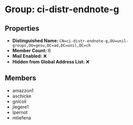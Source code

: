 # Group: ci-distr-endnote-g

## Properties

- **Distinguished Name:** `CN=ci-distr-endnote-g,OU=unil-groups,OU=gesu,DC=ad,DC=unil,DC=ch`
- **Member Count:** 6
- **Mail Enabled:** ❌
- **Hidden from Global Address List:** ❌

## Members

- amazzon1
- aschicke
- gnicoli
- jlegere1
- lpernot
- mtiefena

